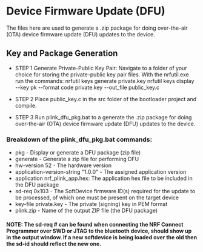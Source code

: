 # Device Firmware Update (DFU)

The files here are used to generate a .zip package for doing over-the-air (OTA) device firmware update (DFU) updates to the device.

## Key and Package Generation

* STEP 1
Generate Private-Public Key Pair:
Navigate to a folder of your choice for storing the private-public key pair files.
With the nrfutil.exe run the commands:
nrfutil keys generate private.key
nrfutil keys display --key pk --format code private.key --out_file public_key.c

* STEP 2
Place public_key.c in the src folder of the bootloader project and compile.

* STEP 3
Run plink_dfu_pkg.bat to a generate the .zip package for doing over-the-air (OTA) device firmware update (DFU) updates to the device.

### Breakdown of the plink_dfu_pkg.bat commands:

* pkg - Display or generate a DFU package (zip file)
* generate - Generate a zip file for performing DFU
* hw-version 52 - The hardware version
* application-version-string "1.0.0" - The assigned application version
* application nrf_plink_app.hex: The application hex file to be included in the DFU package
* sd-req 0x103 - The SoftDevice firmware ID(s) required for the update to be processed, of which one must be present on the target device
* key-file private.key - The private (signing) key in PEM format
* plink.zip - Name of the output ZIP file (the DFU package)

#### NOTE: The sd-req # can be found when connecting the NRF Connect Programmer over SWD or JTAG to the bluetooth device, should show up in the output window. If a new softdevice is being loaded over the old then the sd-id should reflect the new one.

